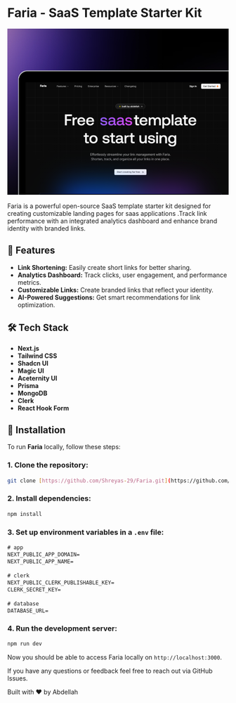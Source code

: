 # Faria - SaaS Template Starter Kit

![Faria Preview](public/preview.png)

Faria is a powerful open-source SaaS template starter kit designed for creating customizable landing pages for saas applications .Track link performance with an integrated analytics dashboard and enhance brand identity with branded links.

## 🚀 Features

- **Link Shortening:** Easily create short links for better sharing.
- **Analytics Dashboard:** Track clicks, user engagement, and performance metrics.
- **Customizable Links:** Create branded links that reflect your identity.
- **AI-Powered Suggestions:** Get smart recommendations for link optimization.

## 🛠️ Tech Stack

- **Next.js**
- **Tailwind CSS**
- **Shadcn UI**
- **Magic UI**
- **Aceternity UI**
- **Prisma**
- **MongoDB**
- **Clerk**
- **React Hook Form**

## 🚀 Installation

To run **Faria** locally, follow these steps:

### 1. Clone the repository:

```bash
git clone [https://github.com/Shreyas-29/Faria.git](https://github.com/chrhi/saas-template.git)
```

### 2. Install dependencies:

```bash
npm install
```

### 3. Set up environment variables in a `.env` file:

```
# app
NEXT_PUBLIC_APP_DOMAIN=
NEXT_PUBLIC_APP_NAME=

# clerk
NEXT_PUBLIC_CLERK_PUBLISHABLE_KEY=
CLERK_SECRET_KEY=

# database
DATABASE_URL=
```

### 4. Run the development server:

```bash
npm run dev
```

Now you should be able to access Faria locally on `http://localhost:3000`.

If you have any questions or feedback feel free to reach out via GitHub Issues.

Built with ❤️ by Abdellah
